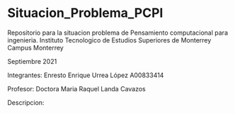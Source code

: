 # Situacion_Problema_PCPI
Repositorio para la situacion problema de Pensamiento computacional para ingenieria. 
Instituto Tecnologico de Estudios Superiores de Monterrey
Campus Monterrey

Septiembre 2021

Integrantes:
Enresto Enrique Urrea López A00833414

Profesor: Doctora Maria Raquel Landa Cavazos

Descripcion:

